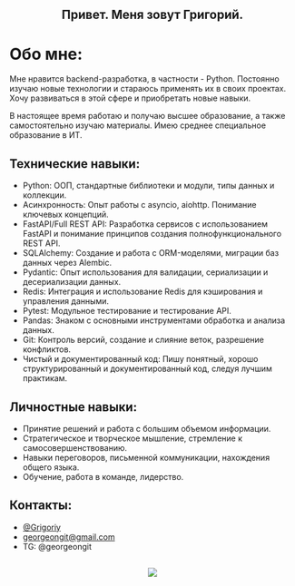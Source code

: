 <h2 align="center"> Привет. Меня зовут Григорий.</a> 

# Обо мне:
Мне нравится backend-разработка, в частности - Python. Постоянно изучаю новые технологии и стараюсь применять их в своих проектах. Хочу развиваться в этой сфере и приобретать новые навыки.

В настоящее время работаю и получаю высшее образование, а также самостоятельно изучаю материалы. Имею среднее специальное образование в ИТ.


## Технические навыки:
- Python: ООП, стандартные библиотеки и модули, типы данных и коллекции.
- Асинхронность: Опыт работы с asyncio, aiohttp. Понимание ключевых концепций.
- FastAPI/Full REST API: Разработка сервисов с использованием FastAPI и понимание принципов создания полнофункционального REST API.
- SQLAlchemy: Создание и работа с ORM-моделями, миграции баз данных через Alembic.
- Pydantic: Опыт использования для валидации, сериализации и десериализации данных.
- Redis: Интеграция и использование Redis для кэширования и управления данными.
- Pytest: Модульное тестирование и тестирование API.
- Pandas: Знаком с основными инструментами обработка и анализа данных.
- Git: Контроль версий, создание и слияние веток, разрешение конфликтов.
- Чистый и документированный код: Пишу понятный, хорошо структурированный и документированный код, следуя лучшим практикам.

## Личностные навыки:
- Принятие решений и работа с большим объемом информации.
- Стратегическое и творческое мышление, стремление к самосовершенствованию.
- Навыки переговоров, письменной коммуникации, нахождения общего языка.
- Обучение, работа в команде, лидерство.


## Контакты:
- [@Grigoriy](https://www.github.com/forgitaccaunt)
- georgeongit@gmail.com
- TG: @georgeongit

<h2 align="center"> 
  
  ![](https://i.pinimg.com/564x/18/ea/ad/18eaad1123225e1e86eacec739ff5ecf.jpg)
  </a> 
